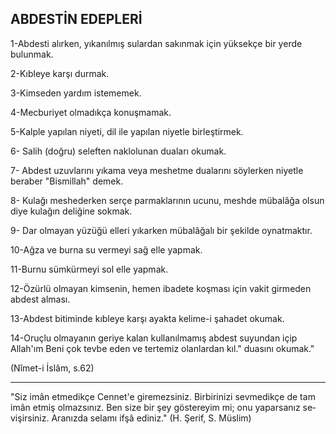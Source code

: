 ## ABDESTİN EDEPLERİ

1-Abdesti alırken, yıkanılmış sulardan sakın­mak için yüksekçe bir yerde bulunmak.

2-Kıbleye karşı durmak.

3-Kimseden yardım istememek.

4-Mecburiyet olmadıkça konuşmamak.

5-Kalple yapılan niyeti, dil ile yapılan niyetle birleştirmek.

6- Salih (doğru) seleften naklolunan duaları okumak.

7- Abdest uzuvlarını yıkama veya meshetme dualarını söylerken niyetle beraber "Bismillah" de­mek.

8- Kulağı meshederken serçe parmaklarının ucunu, meshde mübalâğa olsun diye kulağın deli­ğine sokmak.

9-  Dar olmayan yüzüğü elleri yıkarken mübalâğalı bir şekilde oynatmaktır.

10-Ağza ve burna su vermeyi sağ elle yapmak.

11-Burnu sümkürmeyi sol elle yapmak.

12-Özürlü olmayan kimsenin, hemen ibadete koşması için vakit girmeden abdest alması.

13-Abdest bitiminde kıbleye karşı ayakta kelime-i şahadet okumak.

14-Oruçlu olmayanın geriye kalan kullanılma­mış abdest suyundan içip Allah'ım Beni çok tevbe eden ve tertemiz olanlardan kıl." duasını okumak."

(Nîmet-i İslâm, s.62)

<hr>

"Siz imân etmedikçe Cennet'e giremezsiniz. Bir­birinizi sevmedikçe de tam imân etmiş olmazsınız. Ben size bir şey göstereyim mi; onu yaparsanız se­vişirsiniz. Aranızda selamı ifşâ ediniz." (H. Şerif, S. Müslim)
